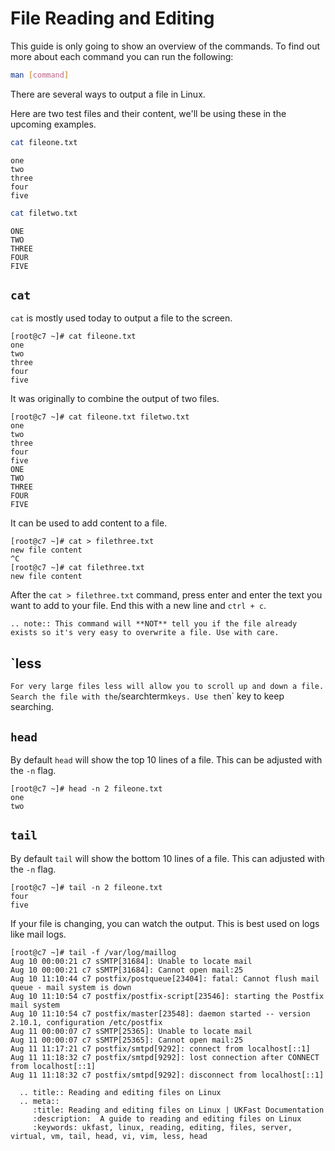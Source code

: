 # File Reading and Editing

This guide is only going to show an overview of the commands. To find out more about each command you can run the following:

```bash
man [command]
```

There are several ways to output a file in Linux.

Here are two test files and their content, we'll be using these in the upcoming examples.

```bash
cat fileone.txt
```

```console
one
two
three
four
five
```

```bash
cat filetwo.txt
```

```console
ONE
TWO
THREE
FOUR
FIVE
```

## `cat`

`cat` is mostly used today to output a file to the screen.

```console
[root@c7 ~]# cat fileone.txt
one
two
three
four
five
```

It was originally to combine the output of two files.

```console
[root@c7 ~]# cat fileone.txt filetwo.txt
one
two
three
four
five
ONE
TWO
THREE
FOUR
FIVE
```

It can be used to add content to a file.

```console
[root@c7 ~]# cat > filethree.txt
new file content
^C
[root@c7 ~]# cat filethree.txt
new file content
```

After the `cat > filethree.txt` command, press enter and enter the text you want to add to your file. End this with a new line and `ctrl + c`.

```eval_rst
.. note:: This command will **NOT** tell you if the file already exists so it's very easy to overwrite a file. Use with care.
```

## `less
`
For very large files less will allow you to scroll up and down a file. Search the file with the `/searchterm` keys. Use the `n` key to keep searching.

## `head`

By default `head` will show the top 10 lines of a file. This can be adjusted with the `-n` flag.

```console
[root@c7 ~]# head -n 2 fileone.txt
one
two
```

## `tail`

By default `tail` will show the bottom 10 lines of a file. This can adjusted with the `-n` flag.

```console
[root@c7 ~]# tail -n 2 fileone.txt
four
five
```

If your file is changing, you can watch the output. This is best used on logs like mail logs.

```console
[root@c7 ~]# tail -f /var/log/maillog
Aug 10 00:00:21 c7 sSMTP[31684]: Unable to locate mail
Aug 10 00:00:21 c7 sSMTP[31684]: Cannot open mail:25
Aug 10 11:10:44 c7 postfix/postqueue[23404]: fatal: Cannot flush mail queue - mail system is down
Aug 10 11:10:54 c7 postfix/postfix-script[23546]: starting the Postfix mail system
Aug 10 11:10:54 c7 postfix/master[23548]: daemon started -- version 2.10.1, configuration /etc/postfix
Aug 11 00:00:07 c7 sSMTP[25365]: Unable to locate mail
Aug 11 00:00:07 c7 sSMTP[25365]: Cannot open mail:25
Aug 11 11:17:21 c7 postfix/smtpd[9292]: connect from localhost[::1]
Aug 11 11:18:32 c7 postfix/smtpd[9292]: lost connection after CONNECT from localhost[::1]
Aug 11 11:18:32 c7 postfix/smtpd[9292]: disconnect from localhost[::1]
```

```eval_rst
  .. title:: Reading and editing files on Linux
  .. meta::
     :title: Reading and editing files on Linux | UKFast Documentation
     :description:  A guide to reading and editing files on Linux
     :keywords: ukfast, linux, reading, editing, files, server, virtual, vm, tail, head, vi, vim, less, head
```

